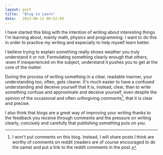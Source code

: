 ```yaml
---
layout: post
title:  "Blog to Learn"
date:   2013-06-11 00:52:50
---
```


I have started this blog with the intention of writing about interesting things
I'm learning about, mainly math, physics and programming. I want to do this in
order to practice my writing and especially to help myself learn better.

I believe trying to explain something really shows weather you
truly understand it or not. Formulating something clearly enough that others,
:even if inexperienced on the subject, understand it pushes you to get at the
core of the matter.

During the process of writing something in a clear, readable manner,
your understanding too, often, gets clearer. It's much easier to have a confused
understanding and deceive yourself that it is, instead, clear, than to write
something confuse and approximate and deceive yourself, even despite the opinion
of the occasional and often unforgiving comments[^1], that it is clear and precise.

I also think that blogs are a great way of improving your writing thanks to the
feedback you receive through comments and the pressure on writing
clearly, concisely and carefully that publishing something puts on you.

[^1]: I won't put comments on this blog. Instead, I will share posts I think
are worthy of comments on reddit (readers are of course encouraged to do the
same) and put a link to the reddit comments in the post.
